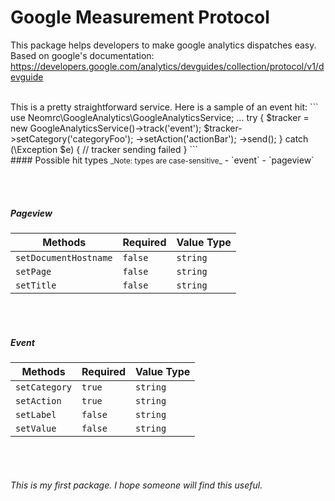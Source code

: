 # Google Measurement Protocol
This package helps developers to make google analytics dispatches easy. Based on google's documentation: https://developers.google.com/analytics/devguides/collection/protocol/v1/devguide

<br/>
This is a pretty straightforward service. Here is a sample of an event hit:
```
use Neomrc\GoogleAnalytics\GoogleAnalyticsService;
...
try {
    $tracker = new GoogleAnalyticsService()->track('event');
    $tracker->setCategory('categoryFoo');
        ->setAction('actionBar');
        ->send();
} catch (\Exception $e) {
    // tracker sending failed
}
```

<br/>
#### Possible hit types
<small>_Note: types are case-sensitive_</small>
- `event`
- `pageview`

<br/><br/>
##### Pageview 
Methods | Required | Value Type
--- | --- | ---
`setDocumentHostname` | `false` | `string`
`setPage` | `false` | `string`
`setTitle` | `false` | `string`

<br/><br/>
##### Event 
Methods | Required | Value Type
--- | --- | ---
`setCategory` | `true` | `string`
`setAction` | `true` | `string`
`setLabel` | `false` | `string`
`setValue` | `false` | `string`

<br/><br/>
###### This is my first package. I hope someone will find this useful.
